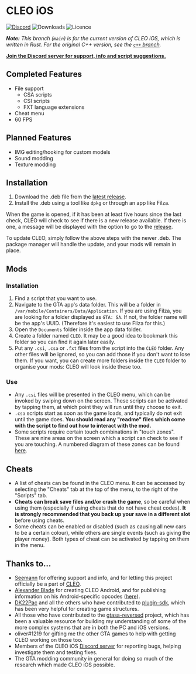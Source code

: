 # CLEO iOS
<!-- I love badges :D -->
[![Discord](https://img.shields.io/discord/767478053139775528?color=7289DA&label=DISCORD&style=for-the-badge)](https://discord.gg/cXwkTUasJU) ![Downloads](https://img.shields.io/github/downloads/squ1dd13/CLEO-iOS/total?style=for-the-badge) ![Licence](https://img.shields.io/github/license/squ1dd13/CLEO-iOS?style=for-the-badge)

_**Note:** This branch (`main`) is for the current version of CLEO iOS, which is written in Rust. For the original C++ version, see the [`c++` branch](https://github.com/Squ1dd13/CLEO-iOS/tree/c+%2B)._

**[Join the Discord server for support, info and script suggestions.](https://discord.gg/cXwkTUasJU)**

## Completed Features
* File support
  * CSA scripts
  * CSI scripts
  * FXT language extensions
* Cheat menu
* 60 FPS

## Planned Features
* IMG editing/hooking for custom models
* Sound modding
* Texture modding

## Installation
1. Download the .deb file from the [latest release](https://github.com/squ1dd13/CLEO-iOS/releases/latest).
2. Install the .deb using a tool like `dpkg` or through an app like Filza.

When the game is opened, if it has been at least five hours since the last check, CLEO will check to see if there is
a new release available. If there is one, a message will be displayed with the option to go to the [release](https://github.com/squ1dd13/CLEO-iOS/releases/latest).

To update CLEO, simply follow the above steps with the newer .deb. The package manager will handle the update,
and your mods will remain in place.

## Mods
### Installation
1. Find a script that you want to use.
2. Navigate to the GTA app's data folder.
This will be a folder in `/var/mobile/Containers/Data/Application`. If you are using Filza, you are looking for a folder displayed as `GTA: SA`. If not, the folder name will be the app's UUID. (Therefore it's easiest to use Filza for this.)
3. Open the `Documents` folder inside the app data folder.
4. Create a folder named `CLEO`. It may be a good idea to bookmark
this folder so you can find it again later easily.
5. Put any `.csi`, `.csa` or `.fxt` files from the script into the
`CLEO` folder. Any other files will be ignored, so you can add those
if you don't want to lose them. If you want, you can create more
 folders inside the `CLEO` folder to organise your mods: CLEO will
 look inside these too.

### Use
* Any `.csi` files will be presented in the CLEO menu, which can be invoked by
swiping down on the screen. These scripts can be activated by tapping them, at which
point they will run until they choose to exit.
* `.csa` scripts start as soon as the game loads, and typically do not exit until the
game does. **You should read any "readme" files which come with the script to find out how to interact with the mod.**
* Some scripts require certain touch combinations in "touch zones". These are nine 
areas on the screen which a script can check to see if you are touching. A numbered
diagram of these zones can be found [here](https://3.bp.blogspot.com/--yB8v3cBRyg/U9iO-NyyXPI/AAAAAAAAAJQ/FeGJI47KbYA/s1600/EC3B.jpg).

## Cheats
* A list of cheats can be found in the CLEO menu. It can be accessed by selecting the "Cheats" tab
at the top of the menu, to the right of the "Scripts" tab.
* **Cheats can break save files and/or crash the game**, so be careful when using them (especially
if using cheats that do not have cheat codes). **It is strongly recommended that you back up your save in a different slot** 
before using cheats.
* Some cheats can be enabled or disabled (such as causing all new cars to be a certain colour), while
others are single events (such as giving the player money). Both types of cheat can be activated by
tapping on them in the menu.

## Thanks to...
* [Seemann](https://github.com/x87) for offering support and info, and for letting this project officially 
be a part of [CLEO](http://cleo.li/).
* [Alexander Blade](http://www.dev-c.com/) for creating CLEO Android, and for publishing information on 
his Android-specific opcodes ([here](https://gtaforums.com/topic/663125-android-cleo-android/)).
* [DK22Pac](https://github.com/DK22Pac) and all the others who have contributed to 
[plugin-sdk](https://github.com/DK22Pac/plugin-sdk), which has been very helpful for creating game structures.
* All those who have contributed to the [gtasa-reversed](https://github.com/codenulls/gta-reversed) project, which has been a valuable
resource for building my understanding of some of the more complex systems that are in both the PC and iOS versions.
* oliver#1219 for gifting me the other GTA games to help with getting CLEO working on those too.
* Members of the CLEO iOS [Discord server](https://discord.gg/cXwkTUasJU) for reporting bugs, helping investigate them and testing fixes.
* The GTA modding community in general for doing so much of the research which made CLEO iOS possible.
